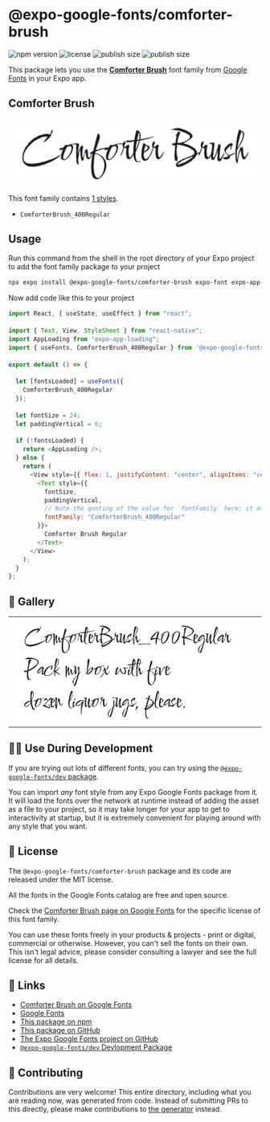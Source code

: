 # @expo-google-fonts/comforter-brush

![npm version](https://flat.badgen.net/npm/v/@expo-google-fonts/comforter-brush)
![license](https://flat.badgen.net/github/license/expo/google-fonts)
![publish size](https://flat.badgen.net/packagephobia/install/@expo-google-fonts/comforter-brush)
![publish size](https://flat.badgen.net/packagephobia/publish/@expo-google-fonts/comforter-brush)

This package lets you use the [**Comforter Brush**](https://fonts.google.com/specimen/Comforter+Brush) font family from [Google Fonts](https://fonts.google.com/) in your Expo app.

## Comforter Brush

![Comforter Brush](./font-family.png)

This font family contains [1 styles](#-gallery).

- `ComforterBrush_400Regular`

## Usage

Run this command from the shell in the root directory of your Expo project to add the font family package to your project

```sh
npx expo install @expo-google-fonts/comforter-brush expo-font expo-app-loading
```

Now add code like this to your project

```js
import React, { useState, useEffect } from "react";

import { Text, View, StyleSheet } from "react-native";
import AppLoading from "expo-app-loading";
import { useFonts, ComforterBrush_400Regular } from '@expo-google-fonts/comforter-brush';

export default () => {

  let [fontsLoaded] = useFonts({
    ComforterBrush_400Regular
  });

  let fontSize = 24;
  let paddingVertical = 6;

  if (!fontsLoaded) {
    return <AppLoading />;
  } else {
    return (
      <View style={{ flex: 1, justifyContent: "center", alignItems: "center" }}>
        <Text style={{
          fontSize,
          paddingVertical,
          // Note the quoting of the value for `fontFamily` here; it expects a string!
          fontFamily: "ComforterBrush_400Regular"
        }}>
          Comforter Brush Regular
        </Text>
      </View>
    );
  }
};
```

## 🔡 Gallery


||||
|-|-|-|
|![ComforterBrush_400Regular](./ComforterBrush_400Regular.ttf.png)||||


## 👩‍💻 Use During Development

If you are trying out lots of different fonts, you can try using the [`@expo-google-fonts/dev` package](https://github.com/expo/google-fonts/tree/master/font-packages/dev#readme).

You can import _any_ font style from any Expo Google Fonts package from it. It will load the fonts over the network at runtime instead of adding the asset as a file to your project, so it may take longer for your app to get to interactivity at startup, but it is extremely convenient for playing around with any style that you want.


## 📖 License

The `@expo-google-fonts/comforter-brush` package and its code are released under the MIT license.

All the fonts in the Google Fonts catalog are free and open source.

Check the [Comforter Brush page on Google Fonts](https://fonts.google.com/specimen/Comforter+Brush) for the specific license of this font family.

You can use these fonts freely in your products & projects - print or digital, commercial or otherwise. However, you can't sell the fonts on their own. This isn't legal advice, please consider consulting a lawyer and see the full license for all details.

## 🔗 Links

- [Comforter Brush on Google Fonts](https://fonts.google.com/specimen/Comforter+Brush)
- [Google Fonts](https://fonts.google.com/)
- [This package on npm](https://www.npmjs.com/package/@expo-google-fonts/comforter-brush)
- [This package on GitHub](https://github.com/expo/google-fonts/tree/master/font-packages/comforter-brush)
- [The Expo Google Fonts project on GitHub](https://github.com/expo/google-fonts)
- [`@expo-google-fonts/dev` Devlopment Package](https://github.com/expo/google-fonts/tree/master/font-packages/dev)

## 🤝 Contributing

Contributions are very welcome! This entire directory, including what you are reading now, was generated from code. Instead of submitting PRs to this directly, please make contributions to [the generator](https://github.com/expo/google-fonts/tree/master/packages/generator) instead.
